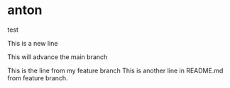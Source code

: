 # anton
test

This is a new line

This will advance the main branch

This is the line from my feature branch
This is another line in README.md from feature branch.

